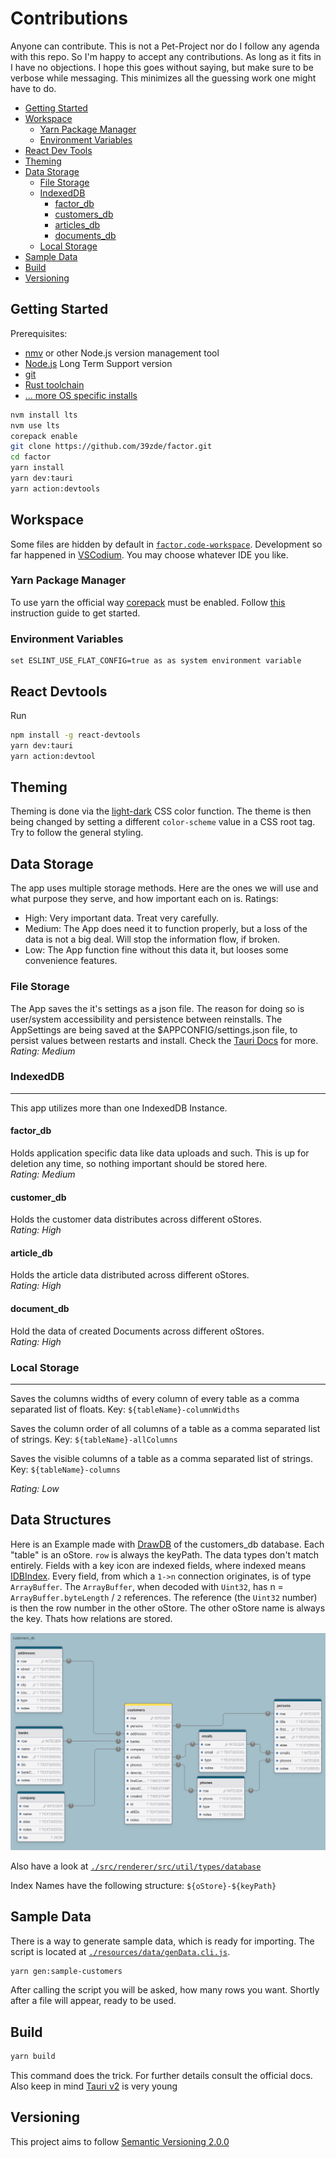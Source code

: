 # Contributions

Anyone can contribute. This is not a Pet-Project nor do I follow any agenda with this repo. So I'm happy to accept any contributions. As long as it fits in I have no objections. I hope this goes without saying, but make sure to be verbose while messaging. This minimizes all the guessing work one might have to do.

- [Getting Started](#getting-started)
- [Workspace](#workspace)
	- [Yarn Package Manager](#yarn-package-manager)
	- [Environment Variables](#environment-variables)
- [React Dev Tools](#react-devtools)
- [Theming](#theming)
- [Data Storage](#data-storage)
	- [File Storage](#file-storage)
	- [IndexedDB](#indexeddb)
		- [factor_db](#factor_db)
  		- [customers_db](#customers_db)
  		- [articles_db](#articles_db)
  		- [documents_db](#documents_db)
	- [Local Storage](#local-storage)
- [Sample Data](#sample-data)
- [Build](#build)
- [Versioning](#versioning)

## Getting Started

Prerequisites:
- [nmv](https://www.freecodecamp.org/news/node-version-manager-nvm-install-guide/) or other Node.js version management tool
- [Node.js](https://nodejs.org/en) Long Term Support version
- [git](https://git-scm.com/)
- [Rust toolchain](https://www.rust-lang.org/learn/get-started)
- [... more OS specific installs](https://v2.tauri.app/start/prerequisites/)

```bash
nvm install lts
nvm use lts
corepack enable
git clone https://github.com/39zde/factor.git
cd factor
yarn install
yarn dev:tauri
yarn action:devtools
```

## Workspace

Some files are hidden by default in [`factor.code-workspace`](./factor.code-workspace). Development so far happened in [VSCodium](https://github.com/VSCodium/vscodium). You may choose whatever IDE you like.

 ### Yarn Package Manager

To use yarn the official way [corepack](https://nodejs.org/api/corepack.html) must be enabled. Follow [this](https://yarnpkg.com/getting-started/install) instruction guide to get started.

 ### Environment Variables
	set ESLINT_USE_FLAT_CONFIG=true as as system environment variable

## React Devtools

Run
```bash
npm install -g react-devtools
yarn dev:tauri
yarn action:devtool
```

## Theming

Theming is done via the [light-dark](https://developer.mozilla.org/en-US/docs/Web/CSS/color_value/light-dark) CSS color function. The theme is then being changed by setting a different `color-scheme` value in a CSS root tag. Try to follow the general styling.


## Data Storage

The app uses multiple storage methods. Here are the ones we will use and what purpose they serve, and how important each on is.
Ratings:
 - High: Very important data. Treat very carefully.
 - Medium: The App does need it to function properly, but a loss of the data is not a big deal. Will stop the information flow, if broken.
 - Low: The App function fine without this data it, but looses some convenience features.

 ### File Storage

  The App saves the it's settings as a json file. The reason for doing so is user/system accessibility and persistence between reinstalls. The AppSettings are being saved at the $APPCONFIG/settings.json file, to persist values between restarts and install. Check the [Tauri Docs](https://v2.tauri.app/reference/javascript/fs/) for more.<br>
  _Rating: Medium_

 ### IndexedDB
 ---
  This app utilizes more than one IndexedDB Instance.

  #### factor_db

   Holds application specific data like data uploads and such. This is up for deletion any time, so nothing important should be stored here.<br>
   _Rating: Medium_

  #### customer_db

   Holds the customer data distributes across different oStores.<br>
   _Rating: High_

  #### article_db

   Holds the article data distributed across different oStores.<br>
   _Rating: High_

  #### document_db

   Hold the data of created Documents across different oStores.<br>
   _Rating: High_

 ### Local Storage
 ---

  Saves the columns widths of every column of every table as a comma separated list of floats. Key: `${tableName}-columnWidths`

  Saves the column order of all columns of a table as a comma separated list of strings. Key: `${tableName}-allColumns`

  Saves the visible columns of a table as a comma separated list of strings. Key: `${tableName}-columns`

  _Rating: Low_

## Data Structures

 Here is an Example made with [DrawDB](https://github.com/drawdb-io/drawdb) of the customers_db database. Each "table" is an oStore. `row` is always the keyPath.  The data types don't match entirely. Fields with a key icon are indexed fields, where indexed means [IDBIndex](https://developer.mozilla.org/en-US/docs/Web/API/IDBIndex). Every field, from which a `1->n` connection originates, is of type `ArrayBuffer`. The `ArrayBuffer`, when decoded with `Uint32`, has n = `ArrayBuffer.byteLength` / `2` references. The reference (the `Uint32` number) is then the row number in the other oStore. The other oStore name is always the key. Thats how relations are stored.

 ![customers_db](./resources/images//customers_db.png)

 Also have a look at [`./src/renderer/src/util/types/database`](./src/renderer/src/util/types/database/)

Index Names have the following structure:
`${oStore}-${keyPath}`


## Sample Data

 There is a way to generate sample data, which is ready for importing. The script is located at [`./resources/data/genData.cli.js`](./resources/data/genData.cli.js).
 ```bash
yarn gen:sample-customers
 ```
 After calling the script you will be asked, how many rows you want. Shortly after a file will appear, ready to be used.

## Build

```bash
yarn build
```
This command does the trick. For further details consult the official docs. Also keep in mind [Tauri v2](https://v2.tauri.app/) is very young

## Versioning
This project aims to follow [Semantic Versioning 2.0.0](https://semver.org/)
